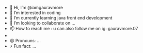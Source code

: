 - 👋 Hi, I’m @iamgauravmore
- 👀 I’m interested in coding 
- 🌱 I’m currently learning java front end development 
- 💞️ I’m looking to collaborate on ...
- 📫 How to reach me : u can also follow me on ig: gauravmore.07
- 
- 😄 Pronouns: ...
- ⚡ Fun fact: ...

<!---
iamgauravmore/iamgauravmore is a ✨ special ✨ repository because its `README.md` (this file) appears on your GitHub profile.
You can click the Preview link to take a look at your changes.
--->

